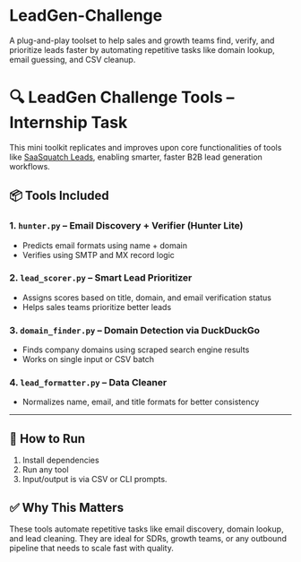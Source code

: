 # LeadGen-Challenge
A plug-and-play toolset to help sales and growth teams find, verify, and prioritize leads faster by automating repetitive tasks like domain lookup, email guessing, and CSV cleanup.

# 🔍 LeadGen Challenge Tools – Internship Task

This mini toolkit replicates and improves upon core functionalities of tools like [SaaSquatch Leads](https://www.saasquatchleads.com/), enabling smarter, faster B2B lead generation workflows.

## 📦 Tools Included

### 1. `hunter.py` – Email Discovery + Verifier (Hunter Lite)
- Predicts email formats using name + domain
- Verifies using SMTP and MX record logic

### 2. `lead_scorer.py` – Smart Lead Prioritizer
- Assigns scores based on title, domain, and email verification status
- Helps sales teams prioritize better leads

### 3. `domain_finder.py` – Domain Detection via DuckDuckGo
- Finds company domains using scraped search engine results
- Works on single input or CSV batch

### 4. `lead_formatter.py` – Data Cleaner
- Normalizes name, email, and title formats for better consistency

---

## 🚀 How to Run

1. Install dependencies
2. Run any tool
3. Input/output is via CSV or CLI prompts.

## ✅ Why This Matters

These tools automate repetitive tasks like email discovery, domain lookup, and lead cleaning. They are ideal for SDRs, growth teams, or any outbound pipeline that needs to scale fast with quality.

